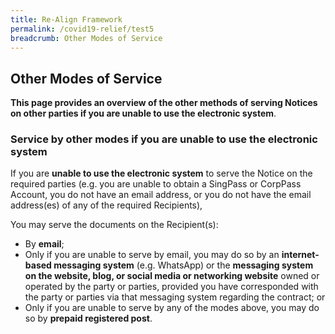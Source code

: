 ```yaml
---
title: Re-Align Framework
permalink: /covid19-relief/test5
breadcrumb: Other Modes of Service
---
```


## Other Modes of Service ##

**This page provides an overview of the other methods of serving Notices on other parties if you are unable to use the electronic system**.

### Service by other modes if you are unable to use the electronic system ###

If you are **unable to use the electronic system** to serve the Notice on the required parties (e.g. you are unable to obtain a SingPass or CorpPass Account, you do not have an email address, or you do not have the email address(es) of any of the required Recipients),

You may serve the documents on the Recipient(s):
* By **email**;
* Only if you are unable to serve by email, you may do so by an **internet-based messaging system** (e.g. WhatsApp) or the **messaging system on the website, blog, or social media or networking website** owned or operated by the party or parties, provided you have corresponded with the party or parties via that messaging system regarding the contract; or
* Only if you are unable to serve by any of the modes above, you may do so by **prepaid registered post**.

